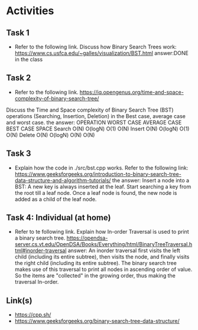 # Activities

## Task 1

- Refer to the following link. Discuss how Binary Search Trees work:
  https://www.cs.usfca.edu/~galles/visualization/BST.html
  answer:DONE in the class

## Task 2

- Refer to the following link.
  https://iq.opengenus.org/time-and-space-complexity-of-binary-search-tree/

Discuss the Time and Space complexity of Binary Search Tree (BST) operations (Searching, Insertion, Deletion) in the Best case, average case and worst case.
the answer:
OPERATION WORST CASE AVERAGE CASE BEST CASE SPACE
Search O(N) O(logN) O(1) O(N)
Insert O(N) O(logN) O(1) O(N)
Delete O(N) O(logN) O(N) O(N)

## Task 3

- Explain how the code in ./src/bst.cpp works. Refer to the following link:
  https://www.geeksforgeeks.org/introduction-to-binary-search-tree-data-structure-and-algorithm-tutorials/
  the answer: Insert a node into a BST: A new key is always inserted at the leaf. Start searching a key from the root till a leaf node. Once a leaf node is found, the new node is added as a child of the leaf node.

## Task 4: Individual (at home)

- Refer to te following link. Explain how In-order Traversal is used to print a binary search tree.
  https://opendsa-server.cs.vt.edu/OpenDSA/Books/Everything/html/BinaryTreeTraversal.html#inorder-traversal
  answer:
  An inorder traversal first visits the left child (including its entire subtree), then visits the node, and finally visits the right child (including its entire subtree). The binary search tree makes use of this traversal to print all nodes in ascending order of value.
  So the items are "collected" in the growing order, thus making the traversal In-order.

## Link(s)

- https://cpp.sh/
- https://www.geeksforgeeks.org/binary-search-tree-data-structure/
